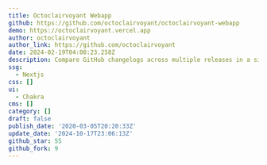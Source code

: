 ```yaml
---
title: Octoclairvoyant Webapp
github: https://github.com/octoclairvoyant/octoclairvoyant-webapp
demo: https://octoclairvoyant.vercel.app
author: octoclairvoyant
author_link: https://github.com/octoclairvoyant
date: 2024-02-19T04:08:23.258Z
description: Compare GitHub changelogs across multiple releases in a single view.
ssg:
  - Nextjs
css: []
ui:
  - Chakra
cms: []
category: []
draft: false
publish_date: '2020-03-05T20:20:33Z'
update_date: '2024-10-17T23:06:13Z'
github_star: 55
github_fork: 9
---
```

